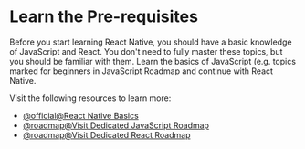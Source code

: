 # Learn the Pre-requisites

Before you start learning React Native, you should have a basic knowledge of JavaScript and React. You don't need to fully master these topics, but you should be familiar with them. Learn the basics of JavaScript (e.g. topics marked for beginners in JavaScript Roadmap and continue with React Native.

Visit the following resources to learn more:

- [@official@React Native Basics](https://reactnative.dev/docs/getting-started)
- [@roadmap@Visit Dedicated JavaScript Roadmap](https://roadmap.sh/javascript)
- [@roadmap@Visit Dedicated React Roadmap](https://roadmap.sh/react)
